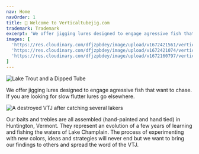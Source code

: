 ```yaml
---
nav: Home
navOrder: 1
title: 🎣 Welcome to Verticaltubejig.com
trademark: Trademark
excerpt: 'We offer jigging lures designed to engage agressive fish that want to chase. If you are looking for slow flutter lures go elsewhere.'
images: [
  'https://res.cloudinary.com/dfjzpbdey/image/upload/v1672421561/verticaltubejig.com/PXL_20220612_000450401_ud1qgf.jpg',
  'https://res.cloudinary.com/dfjzpbdey/image/upload/v1672421074/verticaltubejig.com/PXL_20220220_154610122.MP_aespt8.jpg',
  'https://res.cloudinary.com/dfjzpbdey/image/upload/v1672160797/verticaltubejig.com/20220810_110435_n8pxij.jpg'
]
---
```


![Lake Trout and a Dipped Tube](https://res.cloudinary.com/dfjzpbdey/image/upload/v1672160659/verticaltubejig.com/20220315_115428_y6m1wt.jpg)

We offer jigging lures designed to engage agressive fish that want to chase. If you are looking for slow flutter lures go elsewhere.

![A destroyed VTJ after catching several lakers](https://res.cloudinary.com/dfjzpbdey/image/upload/v1672160759/verticaltubejig.com/20220726_195452_01_mghoxa.jpg)

Our baits and trebles are all assembled (hand-painted and hand tied) in Huntington, Vermont. They represent an evolution of a few years of learning and fishing the waters of Lake Champlain. The process of experimenting with new colors, ideas and strategies will never end but we want to bring our findings to others and spread the word of the VTJ.
